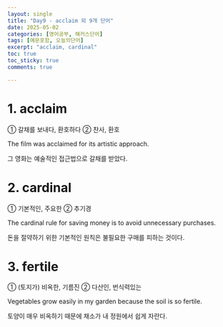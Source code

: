 ```yaml
---
layout: single
title: "Day9 - acclaim 외 9개 단어"
date: 2025-05-02
categories: [영어공부, 해커스단어]
tags: [예문포함, 오늘의단어]
excerpt: "acclaim, cardinal"
toc: true
toc_sticky: true
comments: true

---
```


# 1. acclaim
① 갈채를 보내다, 환호하다 ② 찬사, 환호

The film was acclaimed for its artistic approach.

그 영화는 예술적인 접근법으로 갈채를 받았다.

# 2. cardinal
① 기본적인, 주요한 ② 추기경

The cardinal rule for saving money is to avoid unnecessary purchases.

돈을 절약하기 위한 기본적인 원칙은 불필요한 구매를 피하는 것이다.

# 3. fertile
① (토지가) 비옥한, 기름진 ② 다산인, 번식력있는

Vegetables grow easily in my garden because the soil is so fertile.

토양이 매우 비옥하기 때문에 채소가 내 정원에서 쉽게 자란다.
